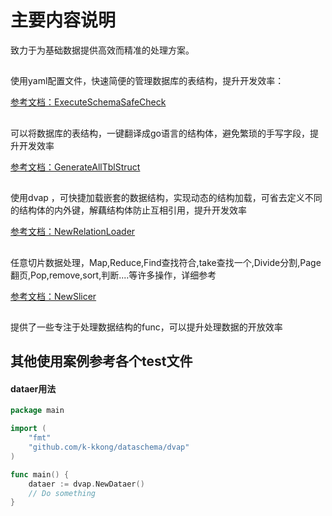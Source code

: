# 主要内容说明
致力于为基础数据提供高效而精准的处理方案。
## 
使用yaml配置文件，快速简便的管理数据库的表结构，提升开发效率：

[参考文档：ExecuteSchemaSafeCheck](https://pkg.go.dev/github.com/k-kkong/dataschema#example-YamlToSqlHandler.ExecuteSchemaSafeCheck)


## 
可以将数据库的表结构，一键翻译成go语言的结构体，避免繁琐的手写字段，提升开发效率

[参考文档：GenerateAllTblStruct](https://pkg.go.dev/github.com/k-kkong/dataschema#example-TblToStructHandler.GenerateAllTblStruct)

## 
使用dvap ，可快捷加载嵌套的数据结构，实现动态的结构加载，可省去定义不同的结构体的内外键，解藕结构体防止互相引用，提升开发效率

[参考文档：NewRelationLoader](https://pkg.go.dev/github.com/k-kkong/dataschema/dvap#NewRelationLoader)

##
任意切片数据处理，Map,Reduce,Find查找符合,take查找一个,Divide分割,Page翻页,Pop,remove,sort,判断....等许多操作，详细参考

[参考文档：NewSlicer](https://pkg.go.dev/github.com/k-kkong/dataschema/dvap#NewSlicer)

## 
提供了一些专注于处理数据结构的func，可以提升处理数据的开放效率

## 其他使用案例参考各个test文件
#### dataer用法
```go
package main

import (
	"fmt"
	"github.com/k-kkong/dataschema/dvap"
)

func main() {
	dataer := dvap.NewDataer()
	// Do something
}
```






